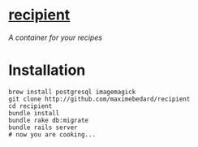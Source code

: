 # [recipient](http://recipient.herokuapp.com)
*A container for your recipes*

# Installation

    brew install postgresql imagemagick
    git clone http://github.com/maximebedard/recipient
    cd recipient
    bundle install
    bundle rake db:migrate
    bundle rails server
    # now you are cooking...